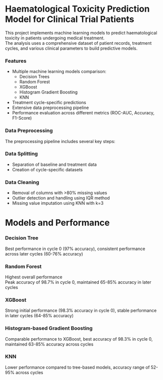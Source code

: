 # Haematological Toxicity Prediction Model for Clinical Trial Patients
This project implements machine learning models to predict haematological toxicity in patients undergoing medical treatment.  
The analysis uses a comprehensive dataset of patient records, treatment cycles, and various clinical parameters to build predictive models.

### Features

- Multiple machine learning models comparison:
  - Decision Trees
  - Random Forest
  - XGBoost
  - Histogram Gradient Boosting
  - KNN  
- Treatment cycle-specific predictions  
- Extensive data preprocessing pipeline  
- Performance evaluation across different metrics (ROC-AUC, Accuracy, F1-Score)

### Data Preprocessing
The preprocessing pipeline includes several key steps:

### Data Splitting
- Separation of baseline and treatment data  
- Creation of cycle-specific datasets

### Data Cleaning
- Removal of columns with >80% missing values  
- Outlier detection and handling using IQR method  
- Missing value imputation using KNN with k=3


# Models and Performance

### Decision Tree
Best performance in cycle 0 (97% accuracy),
consistent performance across later cycles (60-76% accuracy)


### Random Forest
Highest overall performance  
Peak accuracy of 98.7% in cycle 0,
maintained 65-85% accuracy in later cycles


### XGBoost
Strong initial performance (98.3% accuracy in cycle 0),
stable performance in later cycles (64-85% accuracy)


### Histogram-based Gradient Boosting
Comparable performance to XGBoost,
best accuracy of 98.3% in cycle 0,
maintained 63-85% accuracy across cycles


### KNN
Lower performance compared to tree-based models,
accuracy range of 52-95% across cycles
